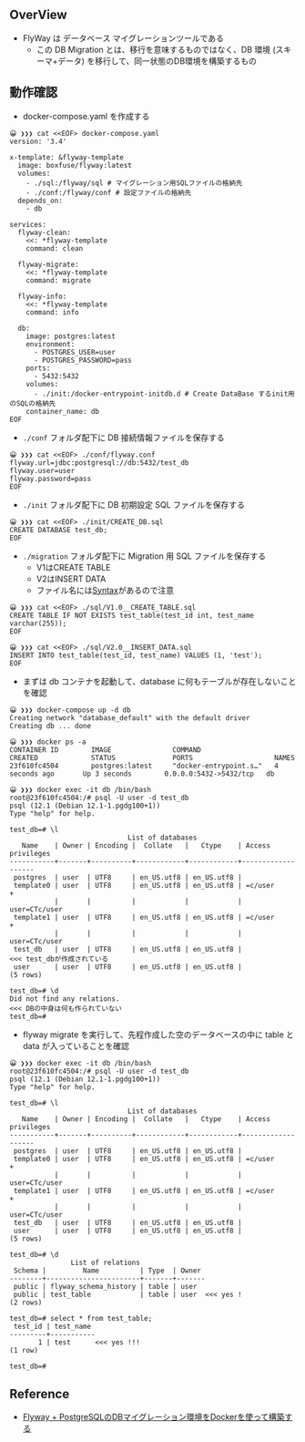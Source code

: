 

## OverView
- FlyWay は データベース マイグレーションツールである
  - この DB Migration とは、移行を意味するものではなく、DB 環境 (スキーマ+データ) を移行して、同一状態のDB環境を構築するもの

## 動作確認
- docker-compose.yaml を作成する
```
😀 ❯❯❯ cat <<EOF> docker-compose.yaml
version: '3.4'

x-template: &flyway-template
  image: boxfuse/flyway:latest
  volumes:
    - ./sql:/flyway/sql # マイグレーション用SQLファイルの格納先
    - ./conf:/flyway/conf # 設定ファイルの格納先
  depends_on:
    - db

services:
  flyway-clean:
    <<: *flyway-template
    command: clean

  flyway-migrate:
    <<: *flyway-template
    command: migrate

  flyway-info:
    <<: *flyway-template
    command: info

  db:
    image: postgres:latest
    environment:
      - POSTGRES_USER=user
      - POSTGRES_PASSWORD=pass
    ports:
      - 5432:5432
    volumes:
      - ./init:/docker-entrypoint-initdb.d # Create DataBase するinit用のSQLの格納先
    container_name: db
EOF
```

- `./conf` フォルダ配下に DB 接続情報ファイルを保存する
```
😀 ❯❯❯ cat <<EOF> ./conf/flyway.conf
flyway.url=jdbc:postgresql://db:5432/test_db
flyway.user=user
flyway.password=pass
EOF
```

- `./init` フォルダ配下に DB 初期設定 SQL ファイルを保存する
```
😀 ❯❯❯ cat <<EOF> ./init/CREATE_DB.sql
CREATE DATABASE test_db;
EOF
```

- `./migration` フォルダ配下に Migration 用 SQL ファイルを保存する
  - V1はCREATE TABLE
  - V2はINSERT DATA
  - ファイル名には[Syntax](https://flywaydb.org/documentation/migrations)があるので注意
```
😀 ❯❯❯ cat <<EOF> ./sql/V1.0__CREATE_TABLE.sql
CREATE TABLE IF NOT EXISTS test_table(test_id int, test_name varchar(255));
EOF

😀 ❯❯❯ cat <<EOF> ./sql/V2.0__INSERT_DATA.sql
INSERT INTO test_table(test_id, test_name) VALUES (1, 'test');
EOF
```

- まずは db コンテナを起動して、database に何もテーブルが存在しないことを確認
```
😀 ❯❯❯ docker-compose up -d db
Creating network "database_default" with the default driver
Creating db ... done

😀 ❯❯❯ docker ps -a
CONTAINER ID        IMAGE               COMMAND                  CREATED             STATUS              PORTS                    NAMES
23f610fc4504        postgres:latest     "docker-entrypoint.s…"   4 seconds ago       Up 3 seconds        0.0.0.0:5432->5432/tcp   db

😀 ❯❯❯ docker exec -it db /bin/bash
root@23f610fc4504:/# psql -U user -d test_db
psql (12.1 (Debian 12.1-1.pgdg100+1))
Type "help" for help.

test_db=# \l
                             List of databases
   Name    | Owner | Encoding |  Collate   |   Ctype    | Access privileges
-----------+-------+----------+------------+------------+-------------------
 postgres  | user  | UTF8     | en_US.utf8 | en_US.utf8 |
 template0 | user  | UTF8     | en_US.utf8 | en_US.utf8 | =c/user          +
           |       |          |            |            | user=CTc/user
 template1 | user  | UTF8     | en_US.utf8 | en_US.utf8 | =c/user          +
           |       |          |            |            | user=CTc/user
 test_db   | user  | UTF8     | en_US.utf8 | en_US.utf8 |                  <<< test_dbが作成されている
 user      | user  | UTF8     | en_US.utf8 | en_US.utf8 |
(5 rows)

test_db=# \d
Did not find any relations.                                                <<< DBの中身は何も作られていない
test_db=#
```

- flyway migrate を実行して、先程作成した空のデータベースの中に table と data が入っていることを確認
```
😀 ❯❯❯ docker exec -it db /bin/bash
root@23f610fc4504:/# psql -U user -d test_db
psql (12.1 (Debian 12.1-1.pgdg100+1))
Type "help" for help.

test_db=# \l
                             List of databases
   Name    | Owner | Encoding |  Collate   |   Ctype    | Access privileges
-----------+-------+----------+------------+------------+-------------------
 postgres  | user  | UTF8     | en_US.utf8 | en_US.utf8 |
 template0 | user  | UTF8     | en_US.utf8 | en_US.utf8 | =c/user          +
           |       |          |            |            | user=CTc/user
 template1 | user  | UTF8     | en_US.utf8 | en_US.utf8 | =c/user          +
           |       |          |            |            | user=CTc/user
 test_db   | user  | UTF8     | en_US.utf8 | en_US.utf8 |
 user      | user  | UTF8     | en_US.utf8 | en_US.utf8 |
(5 rows)

test_db=# \d
               List of relations
 Schema |         Name          | Type  | Owner
--------+-----------------------+-------+-------
 public | flyway_schema_history | table | user
 public | test_table            | table | user  <<< yes !
(2 rows)

test_db=# select * from test_table;
 test_id | test_name
---------+-----------
       1 | test      <<< yes !!!
(1 row)

test_db=#
```

## Reference
- [Flyway + PostgreSQLのDBマイグレーション環境をDockerを使って構築する](https://qiita.com/supimen89/items/1008e633f6ac2028e1e9)

